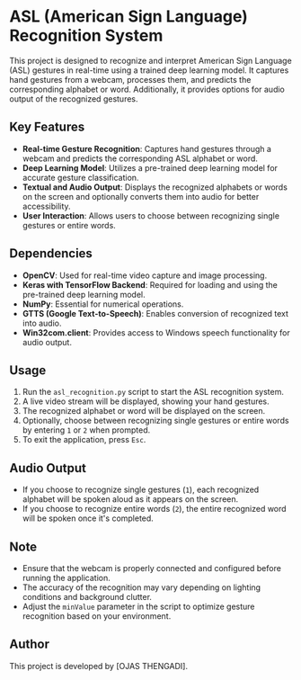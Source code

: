 # ASL (American Sign Language) Recognition System

This project is designed to recognize and interpret American Sign Language (ASL) gestures in real-time using a trained deep learning model. It captures hand gestures from a webcam, processes them, and predicts the corresponding alphabet or word. Additionally, it provides options for audio output of the recognized gestures.

## Key Features

- **Real-time Gesture Recognition**: Captures hand gestures through a webcam and predicts the corresponding ASL alphabet or word.
- **Deep Learning Model**: Utilizes a pre-trained deep learning model for accurate gesture classification.
- **Textual and Audio Output**: Displays the recognized alphabets or words on the screen and optionally converts them into audio for better accessibility.
- **User Interaction**: Allows users to choose between recognizing single gestures or entire words.

## Dependencies

- **OpenCV**: Used for real-time video capture and image processing.
- **Keras with TensorFlow Backend**: Required for loading and using the pre-trained deep learning model.
- **NumPy**: Essential for numerical operations.
- **GTTS (Google Text-to-Speech)**: Enables conversion of recognized text into audio.
- **Win32com.client**: Provides access to Windows speech functionality for audio output.

## Usage

1. Run the `asl_recognition.py` script to start the ASL recognition system.
2. A live video stream will be displayed, showing your hand gestures.
3. The recognized alphabet or word will be displayed on the screen.
4. Optionally, choose between recognizing single gestures or entire words by entering `1` or `2` when prompted.
5. To exit the application, press `Esc`.

## Audio Output

- If you choose to recognize single gestures (`1`), each recognized alphabet will be spoken aloud as it appears on the screen.
- If you choose to recognize entire words (`2`), the entire recognized word will be spoken once it's completed.

## Note

- Ensure that the webcam is properly connected and configured before running the application.
- The accuracy of the recognition may vary depending on lighting conditions and background clutter.
- Adjust the `minValue` parameter in the script to optimize gesture recognition based on your environment.

## Author

This project is developed by [OJAS THENGADI].


